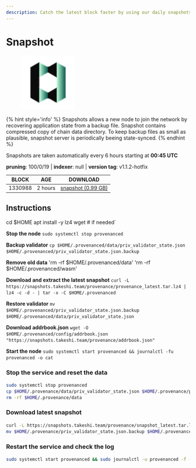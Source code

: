 ```yaml
---
description: Catch the latest block faster by using our daily snapshots.
---
```


# Snapshot

<figure><img src="https://github.com/takeshi-val/Logo/raw/main/provenance.png" width="150" alt=""><figcaption></figcaption></figure>

{% hint style='info' %}
Snapshots allows a new node to join the network by recovering application state from a backup file. 
Snapshot contains compressed copy of chain data directory. To keep backup files as small as plausible, 
snapshot server is periodically beeing state-synced.
{% endhint %}

Snapshots are taken automatically every 6 hours starting at **00:45 UTC**

**pruning**: 100/0/19 | **indexer**: null | **version tag**: v1.1.2-hotfix

| BLOCK             | AGE             | DOWNLOAD                                                                                            |
| ----------------- | --------------- | --------------------------------------------------------------------------------------------------- |
| 1330988 | 2 hours | [snapshot (0.99 GB)](https://snapshots.takeshi.team/provenance/provenance_latest.tar.lz4) |

## Instructions

cd $HOME
apt install -y lz4 wget  # if needed`

**Stop the node**
`sudo systemctl stop provenanced`

**Backup validator**
`cp $HOME/.provenanced/data/priv_validator_state.json $HOME/.provenanced/priv_validator_state.json.backup`

**Remove old data**
'rm -rf $HOME/.provenanced/data'
'rm -rf $HOME/.provenanced/wasm'

**Download and extract the latest snapshot**
`curl -L https://snapshots.takeshi.team/provenance/provenance_latest.tar.lz4 | lz4 -c -d - | tar -x -C $HOME/.provenanced`

**Restore validator**
`mv $HOME/.provenanced/priv_validator_state.json.backup $HOME/.provenanced/data/priv_validator_state.json`

**Download addrbook.json**
`wget -O $HOME/.provenanced/config/addrbook.json "https://snapshots.takeshi.team/provenance/addrbook.json"`

**Start the node**
`sudo systemctl start provenanced && journalctl -fu provenanced -o cat`

### Stop the service and reset the data

```bash
sudo systemctl stop provenanced
cp $HOME/.provenance/data/priv_validator_state.json $HOME/.provenance/priv_validator_state.json.backup
rm -rf $HOME/.provenance/data
```

### Download latest snapshot

```bash
curl -L https://snapshots.takeshi.team/provenance/snapshot_latest.tar.lz4 | tar -Ilz4 -xf - -C $HOME/.provenance
mv $HOME/.provenance/priv_validator_state.json.backup $HOME/.provenance/data/priv_validator_state.json
```

### Restart the service and check the log

```bash
sudo systemctl start provenanced && sudo journalctl -u provenanced -f --no-hostname -o cat
```
